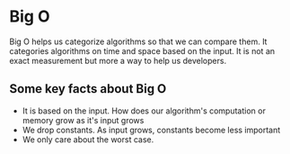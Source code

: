 # Big O

Big O helps us categorize algorithms so that we can compare them.
It categories algorithms on time and space based on the input.
It is not an exact measurement but more a way to help us developers.

## Some key facts about Big O
* It is based on the input. How does our algorithm's computation or memory grow as it's input grows
* We drop constants. As input grows, constants become less important
* We only care about the worst case.